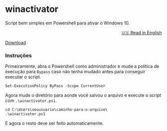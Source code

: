 # winactivator 
Script bem simples em Powershell para ativar o Windows 10.
<div align="right">
<a href="https://github.com/VictorXPDE/winactivator/">🇺🇸 Read in English</a>
</div>

[Download](https://github.com/VictorXPDE/winactivator/releases/download/v1.0.0/winactivator.ps1)
### Instruções
Primeiramente, abra o Powershell como administrador e mude a política de execução para `Bypass` caso não tenha mudado antes para conseguir executar o script.
```pwsh
Set-ExecutionPolicy ByPass -Scope CurrentUser
```
Agora mude o diretório para aonde você salvou o arquivo e execute o script com `.\winactivator.ps1`.
```pwsh
cd C:\Users\seuusuario\caminho-para-o-arquivo\
.\winactivator.ps1
```
E agora o resto deve ser feito automaticamente.
